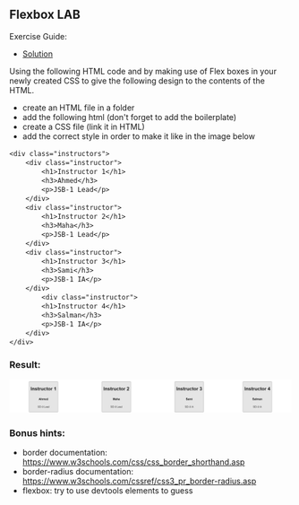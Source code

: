 ## Flexbox LAB

Exercise Guide:

* [Solution](https://github.com/Tuwaiq-1000-JS-al-Baha/Tuwaiq-1000-JS-al-Bahah-main/tree/master/week1/day3/flexbox-lab)

Using the following HTML code and by making use of Flex boxes in your newly created CSS to give the following design to the contents of the HTML.

* create an HTML file in a folder
* add the following html (don't forget to add the boilerplate)
* create a CSS file (link it in HTML)
* add the correct style in order to make it like in the image below

```
<div class="instructors">
    <div class="instructor">
        <h1>Instructor 1</h1>
        <h3>Ahmed</h3>
        <p>JSB-1 Lead</p>
    </div>
    <div class="instructor">
        <h1>Instructor 2</h1>
        <h3>Maha</h3>
        <p>JSB-1 Lead</p>
    </div>
    <div class="instructor">
        <h1>Instructor 3</h1>
        <h3>Sami</h3>
        <p>JSB-1 IA</p>
    </div> 
        <div class="instructor">
        <h1>Instructor 4</h1>
        <h3>Salman</h3>
        <p>JSB-1 IA</p>
    </div> 
</div>
```
### Result:

![image](images/flex.html.png)

### Bonus hints:
* border documentation: https://www.w3schools.com/css/css_border_shorthand.asp
* border-radius documentation: https://www.w3schools.com/cssref/css3_pr_border-radius.asp
* flexbox: try to use devtools elements to guess
